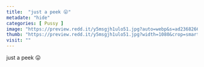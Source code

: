 ```yaml
---
title:  "just a peek 😛"
metadate: "hide"
categories: [ Pussy ]
image: "https://preview.redd.it/y5msgjh1ulo51.jpg?auto=webp&s=ad2368266cff1ee86b2ea489b9d2f151c157f310"
thumb: "https://preview.redd.it/y5msgjh1ulo51.jpg?width=1080&crop=smart&auto=webp&s=9610550a78653f52b907fde2ac335bcff31e455b"
visit: ""
---
```

just a peek 😛
